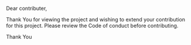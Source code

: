 
Dear contributer,

Thank You for viewing the project and wishing to extend your contribution for this project. Please review the Code of conduct before contributing.

Thank You
